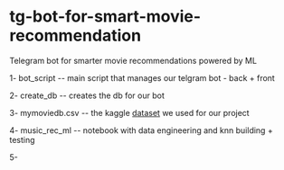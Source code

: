 # tg-bot-for-smart-movie-recommendation
Telegram bot for smarter movie recommendations powered by ML

1- bot_script -- main script that manages our telgram bot - back + front

2- create_db -- creates the db for our bot

3- mymoviedb.csv -- the kaggle [dataset]( https://www.kaggle.com/datasets/disham993/9000-movies-dataset) we used for our project

4- music_rec_ml -- notebook with data engineering and knn building + testing

5- 
